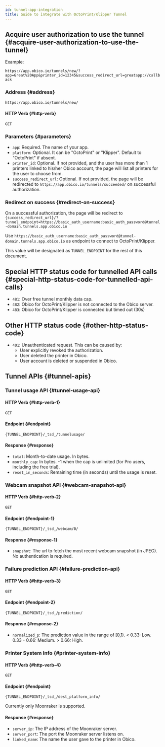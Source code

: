```yaml
---
id: tunnel-app-integration
title: Guide to integrate with OctoPrint/Klipper Tunnel
---
```


## Acquire user authorization to use the tunnel {#acquire-user-authorization-to-use-the-tunnel}

Example:

`https://app.obico.io/tunnels/new/?app=Great%20App&printer_id=12345&success_redirect_url=greatapp://callback`

### Address {#address}

`https://app.obico.io/tunnels/new/`

#### HTTP Verb {#http-verb}

`GET`

### Parameters {#parameters}

- `app`: Required. The name of your app.
- `platform`: Optional. It can be "OctoPrint" or "Klipper". Default to "OctoPrint" if absent.
- `printer_id`: Optional. If not provided, and the user has more than 1 printers linked to his/her Obico account, the page will list all printers for the user to choose from.
- `success_redirect_url`: Optional. If not provided, the page will be redirected to `https://app.obico.io/tunnels/succeeded/` on successful authorization.

### Redirect on success {#redirect-on-success}

On a successful authorization, the page will be redirect to `{success_redirect_url}/?tunnel_endpoint=https://basic_auth_username:basic_auth_password@tunnel-domain.tunnels.app.obico.io`

Use `https://basic_auth_username:basic_auth_password@tunnel-domain.tunnels.app.obico.io` as endpoint to connect to OctoPrint/Klipper.

This value will be designated as `TUNNEL_ENDPOINT` for the rest of this document.

## Special HTTP status code for tunnelled API calls {#special-http-status-code-for-tunnelled-api-calls}

- `481`: Over free tunnel monthly data cap.
- `482`: Obico for OctoPrint/Klipper is not connected to the Obico server.
- `483`: Obico for OctoPrint/Klipper is connected but timed out (30s)

## Other HTTP status code {#other-http-status-code}

- `401`: Unauthenticated request. This can be caused by:
  - User explicitly revoked the authorization.
  - User deleted the printer in Obico.
  - User account is deleted or suspended in Obico.

## Tunnel APIs {#tunnel-apis}

### Tunnel usage API {#tunnel-usage-api}

#### HTTP Verb {#http-verb-1}

`GET`

#### Endpoint {#endpoint}

`{TUNNEL_ENDPOINT}/_tsd_/tunnelusage/`

#### Response {#response}

- `total`: Month-to-date usage. In bytes.
- `monthly_cap`: In bytes. -1 when the cap is unlimited (for Pro users, including the free trial).
- `reset_in_seconds`: Remaining time (in seconds) until the usage is reset.

### Webcam snapshot API {#webcam-snapshot-api}

#### HTTP Verb {#http-verb-2}

`GET`

#### Endpoint {#endpoint-1}

`{TUNNEL_ENDPOINT}/_tsd_/webcam/0/`

#### Response {#response-1}

- `snapshot`: The url to fetch the most recent webcam snapshot (in JPEG). No authentication is required.

### Failure prediction API {#failure-prediction-api}

#### HTTP Verb {#http-verb-3}

`GET`

#### Endpoint {#endpoint-2}

`{TUNNEL_ENDPOINT}/_tsd_/prediction/`

#### Response {#response-2}

- `normalized_p`: The prediction value in the range of [0,1). < 0.33: Low. 0.33 - 0.66: Medium. > 0.66: High.

### Printer System Info {#printer-system-info}

#### HTTP Verb {#http-verb-4}

`GET`

#### Endpoint {#endpoint}

`{TUNNEL_ENDPOINT}/_tsd_/dest_platform_info/`

Currently only Moonraker is supported.

#### Response {#response}

- `server_ip`: The IP address of the Moonraker server.
- `server_port`: The port the Moonraker server listens on.
- `linked_name`: The name the user gave to the printer in Obico.
